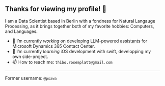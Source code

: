 ## Thanks for viewing my profile! 🐙

I am a Data Scientist based in Berlin with a fondness for Natural Langauge Processing, as it brings together both of my favorite hobbies: Computers, and Languages. 

- 🔭 I’m currently *working* on developing LLM-powered assistants for Microsoft Dynamics 365 Contact Center. 
- 🌱 I’m currently *learning* iOS development with swift, developping my own side-project.
- 📫 How to reach me: `thibo.rosemplatt@gmail.com`


<!--
**thiborose/thiborose** is a ✨ _special_ ✨ repository because its `README.md` (this file) appears on your GitHub profile.

Here are some ideas to get you started:

- 👯 I’m looking to collaborate on ...
- 🤔 I’m looking for help with ...
- 💬 Ask me about ...
- 😄 Pronouns: ...
- ⚡ Fun fact: ...
-->

---

Former username: `@psawa`
